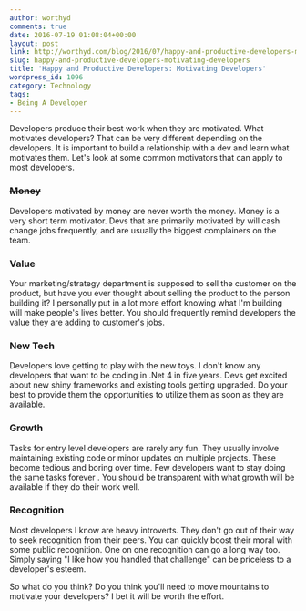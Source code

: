 ```yaml
---
author: worthyd
comments: true
date: 2016-07-19 01:08:04+00:00
layout: post
link: http://worthyd.com/blog/2016/07/happy-and-productive-developers-motivating-developers/
slug: happy-and-productive-developers-motivating-developers
title: 'Happy and Productive Developers: Motivating Developers'
wordpress_id: 1096
category: Technology
tags:
- Being A Developer
---
```


Developers produce their best work when they are motivated. What motivates developers? That can be very different depending on the developers. It is important to build a relationship with a dev and learn what motivates them. Let's look at some common motivators that can apply to most developers.



### <del>Money</del>

Developers motivated by money are never worth the money. Money is a very short term motivator. Devs that are primarily motivated by will cash change jobs frequently, and are usually the biggest complainers on the team.



### Value

Your marketing/strategy department is supposed to sell the customer on the product, but have you ever thought about selling the product to the person building it? I personally put in a lot more effort knowing what I'm building will make people's lives better. You should frequently remind developers the value they are adding to customer's jobs.



### New Tech

Developers love getting to play with the new toys. I don't know any developers that want to be coding in .Net 4 in five years. Devs get excited about new shiny frameworks and existing tools getting upgraded. Do your best to provide them the opportunities to utilize them as soon as they are available.



### Growth

Tasks for entry level developers are rarely any fun. They usually involve maintaining existing code or minor updates on multiple projects. These become tedious and boring over time. Few developers want to stay doing the same tasks forever . You should be transparent with what growth will be available if they do their work well.



### Recognition

Most developers I know are heavy introverts. They don't go out of their way to seek recognition from their peers. You can quickly boost their moral with some public recognition. One on one recognition can go a long way too. Simply saying "I like how you handled that challenge" can be priceless to a developer's esteem.

So what do you think? Do you think you'll need to move mountains to motivate your developers? I bet it will be worth the effort.
